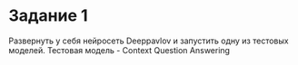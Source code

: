 # Задание 1
Развернуть у себя нейросеть Deeppavlov и запустить одну из тестовых моделей.
Тестовая модель - Context Question Answering
